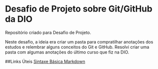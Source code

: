 # Desafio de Projeto sobre Git/GitHub da DIO
Repositório criado para Desafio de Projeto.

Neste desafio, a ideia era criar um pasta para compratilhar anotações dos estudos e relembrar alguns conceitos do Git e GitHub.
Resolvi criar uma pasta com algumas anotações do último curso que fiz na DIO. 


##Links Úteis
[Sintaxe Básica Markdown](https://www.markdownguide.org/basic-syntax/)

